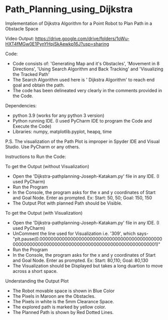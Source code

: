 # Path_Planning_using_Dijkstra
Implementation of Dijkstra Algorithm for a Point Robot to Plan Path in a Obstacle Space

Video Output: https://drive.google.com/drive/folders/1oWu-HXT4fMGw0E1PynYHpjSkAewkp16J?usp=sharing

Code:
- Code consists of: 'Generating Map and it's Obstacles', 'Movement in 8 Directions', 'Using Search Algorithm and Back Tracking' and 'Visualizing the Tracked Path'
- The Search Algorithm used here is ' Dijkstra Algorithm' to reach end goal and obtain the path.
- The code has been delineated very clearly in the comments provided in the Code.

Dependencies:
- python 3.9 (works for any python 3 version)
- Python running IDE. (I used PyCharm IDE to program the Code and Execute the Code)
- Libraries: numpy, matplotlib.pyplot, heapq, time

P.S. The visualization of the Path Plot is improper in Spyder IDE and Visual Studio. Use PyCharm or any others.

Instructions to Run the Code:

To get the Output (without Visualization)
- Open the 'Dijkstra-pathplanning-Joseph-Katakam.py' file in any IDE. (I used PyCharm)
- Run the Program
- In the Console, the program asks for the x and y coordinates of Start and Goal Node. Enter as prompted. Ex: Start: 50, 50; Goal: 150, 150
- The Output Plot with planned Path should be Visible.

To get the Output (with Visualization)
- Open the 'Dijkstra-pathplanning-Joseph-Katakam.py' file in any IDE. (I used PyCharm)
- UnComment the line used for Visualization i.e. '309', which says- "plt.pause(0.000000000000000000000000000000000000000000000000000000000000000000000000000000000000000000000001)"
- Run the Program
- In the Console, the program asks for the x and y coordinates of Start and Goal Node. Enter as prompted. Ex: Start: 80,110; Goal: 80,130
- The Visualization should be Displayed but takes a long duartion to move across a short space.

Understanding the Output Plot
- The Robot movable space is shown in Blue Color
- The Pixels in Maroon are the Obstacles.
- The Pixels in white is the 5mm Clearance Space.
- The explored path is marked by yellow color.
- The Planned Path is shown by Red Dotted Lines.
